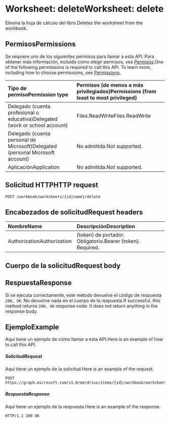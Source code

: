# <a name="worksheet-delete"></a><span data-ttu-id="e73c3-101">Worksheet: delete</span><span class="sxs-lookup"><span data-stu-id="e73c3-101">Worksheet: delete</span></span>

<span data-ttu-id="e73c3-102">Elimina la hoja de cálculo del libro.</span><span class="sxs-lookup"><span data-stu-id="e73c3-102">Deletes the worksheet from the workbook.</span></span>
## <a name="permissions"></a><span data-ttu-id="e73c3-103">Permisos</span><span class="sxs-lookup"><span data-stu-id="e73c3-103">Permissions</span></span>
<span data-ttu-id="e73c3-p101">Se requiere uno de los siguientes permisos para llamar a esta API. Para obtener más información, incluido cómo elegir permisos, vea [Permisos](../../../concepts/permissions_reference.md).</span><span class="sxs-lookup"><span data-stu-id="e73c3-p101">One of the following permissions is required to call this API. To learn more, including how to choose permissions, see [Permissions](../../../concepts/permissions_reference.md).</span></span>

|<span data-ttu-id="e73c3-106">Tipo de permiso</span><span class="sxs-lookup"><span data-stu-id="e73c3-106">Permission type</span></span>      | <span data-ttu-id="e73c3-107">Permisos (de menos a más privilegiados)</span><span class="sxs-lookup"><span data-stu-id="e73c3-107">Permissions (from least to most privileged)</span></span>              |
|:--------------------|:---------------------------------------------------------|
|<span data-ttu-id="e73c3-108">Delegado (cuenta profesional o educativa)</span><span class="sxs-lookup"><span data-stu-id="e73c3-108">Delegated (work or school account)</span></span> | <span data-ttu-id="e73c3-109">Files.ReadWrite</span><span class="sxs-lookup"><span data-stu-id="e73c3-109">Files.ReadWrite</span></span>    |
|<span data-ttu-id="e73c3-110">Delegado (cuenta personal de Microsoft)</span><span class="sxs-lookup"><span data-stu-id="e73c3-110">Delegated (personal Microsoft account)</span></span> | <span data-ttu-id="e73c3-111">No admitida.</span><span class="sxs-lookup"><span data-stu-id="e73c3-111">Not supported.</span></span>    |
|<span data-ttu-id="e73c3-112">Aplicación</span><span class="sxs-lookup"><span data-stu-id="e73c3-112">Application</span></span> | <span data-ttu-id="e73c3-113">No admitida.</span><span class="sxs-lookup"><span data-stu-id="e73c3-113">Not supported.</span></span> |

## <a name="http-request"></a><span data-ttu-id="e73c3-114">Solicitud HTTP</span><span class="sxs-lookup"><span data-stu-id="e73c3-114">HTTP request</span></span>
<!-- { "blockType": "ignored" } -->
```http
POST /workbook/worksheets/{id|name}/delete

```
## <a name="request-headers"></a><span data-ttu-id="e73c3-115">Encabezados de solicitud</span><span class="sxs-lookup"><span data-stu-id="e73c3-115">Request headers</span></span>
| <span data-ttu-id="e73c3-116">Nombre</span><span class="sxs-lookup"><span data-stu-id="e73c3-116">Name</span></span>       | <span data-ttu-id="e73c3-117">Descripción</span><span class="sxs-lookup"><span data-stu-id="e73c3-117">Description</span></span>|
|:---------------|:----------|
| <span data-ttu-id="e73c3-118">Authorization</span><span class="sxs-lookup"><span data-stu-id="e73c3-118">Authorization</span></span>  | <span data-ttu-id="e73c3-p102">{token} de portador. Obligatorio.</span><span class="sxs-lookup"><span data-stu-id="e73c3-p102">Bearer {token}. Required.</span></span> |

## <a name="request-body"></a><span data-ttu-id="e73c3-121">Cuerpo de la solicitud</span><span class="sxs-lookup"><span data-stu-id="e73c3-121">Request body</span></span>

## <a name="response"></a><span data-ttu-id="e73c3-122">Respuesta</span><span class="sxs-lookup"><span data-stu-id="e73c3-122">Response</span></span>

<span data-ttu-id="e73c3-p103">Si se ejecuta correctamente, este método devuelve el código de respuesta `200, OK`. No devuelve nada en el cuerpo de la respuesta.</span><span class="sxs-lookup"><span data-stu-id="e73c3-p103">If successful, this method returns `200, OK` response code. It does not return anything in the response body.</span></span>

## <a name="example"></a><span data-ttu-id="e73c3-125">Ejemplo</span><span class="sxs-lookup"><span data-stu-id="e73c3-125">Example</span></span>
<span data-ttu-id="e73c3-126">Aquí tiene un ejemplo de cómo llamar a esta API.</span><span class="sxs-lookup"><span data-stu-id="e73c3-126">Here is an example of how to call this API.</span></span>
##### <a name="request"></a><span data-ttu-id="e73c3-127">Solicitud</span><span class="sxs-lookup"><span data-stu-id="e73c3-127">Request</span></span>
<span data-ttu-id="e73c3-128">Aquí tiene un ejemplo de la solicitud.</span><span class="sxs-lookup"><span data-stu-id="e73c3-128">Here is an example of the request.</span></span>
<!-- {
  "blockType": "request",
  "name": "worksheet_delete"
}-->
```http
POST https://graph.microsoft.com/v1.0/me/drive/items/{id}/workbook/worksheets/{id|name}/delete
```

##### <a name="response"></a><span data-ttu-id="e73c3-129">Respuesta</span><span class="sxs-lookup"><span data-stu-id="e73c3-129">Response</span></span>
<span data-ttu-id="e73c3-130">Aquí tiene un ejemplo de la respuesta.</span><span class="sxs-lookup"><span data-stu-id="e73c3-130">Here is an example of the response.</span></span> 
<!-- {
  "blockType": "response",
  "truncated": true,
  "@odata.type": "microsoft.graph.none"
} -->
```http
HTTP/1.1 200 OK
```

<!-- uuid: 8fcb5dbc-d5aa-4681-8e31-b001d5168d79
2015-10-25 14:57:30 UTC -->
<!-- {
  "type": "#page.annotation",
  "description": "Worksheet: delete",
  "keywords": "",
  "section": "documentation",
  "tocPath": ""
}-->